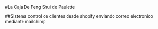 #La Caja De Feng Shui de Paulette

##Sistema control de clientes desde shopify enviando correo electronico mediante mailchimp
